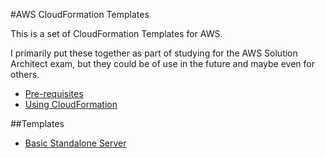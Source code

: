 #AWS CloudFormation Templates

This is a set of CloudFormation Templates for AWS.

I primarily put these together as part of studying for the AWS Solution Architect exam, but they could be of use in the future and maybe even for others.

* [Pre-requisites](pre-requisites.md)
* [Using CloudFormation](using-cloudformation.md)

##Templates

* [Basic Standalone Server](basic-standalone-server/index.md)
